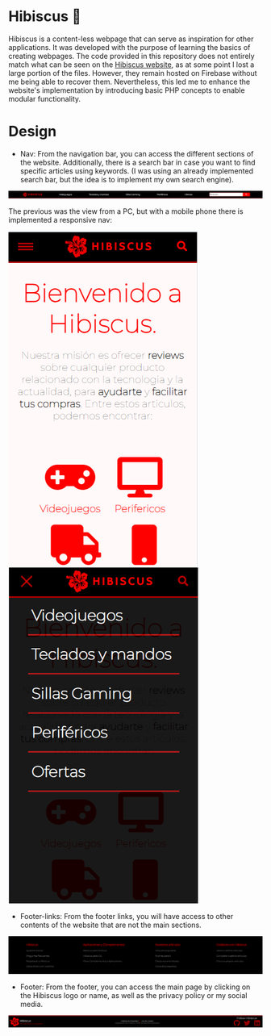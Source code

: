# Hibiscus 🌺
Hibiscus is a content-less webpage that can serve as inspiration for other applications. It was developed with the purpose of learning the basics of creating webpages. The code provided in this repository does not entirely match what can be seen on the [Hibiscus website](https://hibiscus-gaming.web.app/), as at some point I lost a large portion of the files. However, they remain hosted on Firebase without me being able to recover them. Nevertheless, this led me to enhance the website's implementation by introducing basic PHP concepts to enable modular functionality.

# Design
- Nav:
From the navigation bar, you can access the different sections of the website. Additionally, there is a search bar in case you want to find specific articles using keywords. (I was using an already implemented search bar, but the idea is to implement my own search engine).

![nav](/img/1.PNG)

The previous was the view from a PC, but with a mobile phone there is implemented a responsive nav:

![nav_res](/img/7.PNG) ![nav_res](/img/8.PNG)


- Footer-links:
From the footer links, you will have access to other contents of the website that are not the main sections.

![Footer-links](/img/5.PNG)

- Footer:
From the footer, you can access the main page by clicking on the Hibiscus logo or name, as well as the privacy policy or my social media.
  
![Footer](/img/6.PNG)
